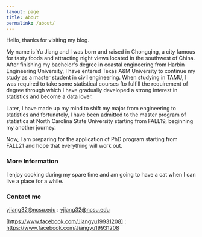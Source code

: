 ```yaml
---
layout: page
title: About
permalink: /about/
---
```


Hello, thanks for visiting my blog. 

My name is Yu Jiang and I was born and raised in Chongqing, a city famous for tasty foods and attracting night views located in the southwest of China. After finishing my bachelor's degree in coastal engineering from Harbin Engineering University, I have entered Texas A&M University to continue my study as a master student in civil engineering. When studying in TAMU, I was required to take some statistical courses fto fulfill the requirement of degree through which I have gradually developed a strong interest in statistics and become a data lover. 

Later, I have made up my mind to shift my major from engineering to statistics and fortunately, I have been admitted to the master program of statistics at North Carolina State University starting from FALL19, beginning my another journey.

Now, I am preparing for the application of PhD program starting from FALL21 and hope that everything will work out.

### More Information

I enjoy cooking during my spare time and am going to have a cat when I can live a place for a while.

### Contact me

[yjiang32@ncsu.edu](mailto:yjiang32@ncsu.edu) : yjiang32@ncsu.edu

[https://www.facebook.com/Jiangyu19931208] : https://www.facebook.com/Jiangyu19931208
